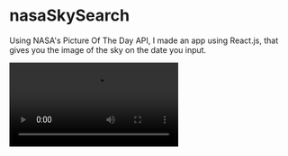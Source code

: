 # nasaSkySearch
Using NASA's Picture Of The Day API, I made an app using React.js, that gives you the image of the sky on the date you input.

![vid](RecordingExample.mp4)
